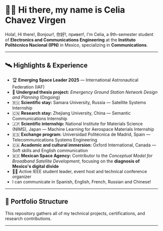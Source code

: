 # 👩‍🚀 Hi there, my name is Celia Chavez Virgen

Hola!, Hi there!, Bonjour!, 你好!, привет!, I'm Celia, a 9th-semester student of **Electronics and Communications Engineering** at the **Instituto Politécnico Nacional (IPN)** in Mexico, specializing in **Communications**.

---

## 🛰️ Highlights & Experience

- 🏆 **Emerging Space Leader 2025** — International Astronautical Federation (IAF)
- 📡 **Undergrad thesis project:** *Emergency Ground Station Network Design and Planning* (Ongoing)
- 🇷🇺 **Scientific stay:** Samara University, Russia — Satellite Systems Internship
- 🇨🇳 **Research stay:** Zhejiang University, China — Semantic Communications Internship
- 🇯🇵 **Scientific internship:** National Institute for Materials Science (NIMS), Japan — Machine Learning for Aerospace Materials Internship
- 🇪🇸 **Exchange program:** Universidad Politécnica de Madrid, Spain — Telecommunications Systems Engineering
- 🇨🇦 **Academic and cultural immersion:** Oxford International, Canada — Soft skills and English communication
- 🇲🇽 **Mexican Space Agency:** Contributor to the *Conceptual Model for Broadband Satellite Development*, focusing on the **diagnosis of Mexico's digital divide**
- 👩‍🏫 Active IEEE student leader, event host and technical conference organizer
- I can communicate in Spanish, English, French, Russian and Chinese!

---

## 🔧 Portfolio Structure

This repository gathers all of my technical projects, certifications, and research contributions.

---

